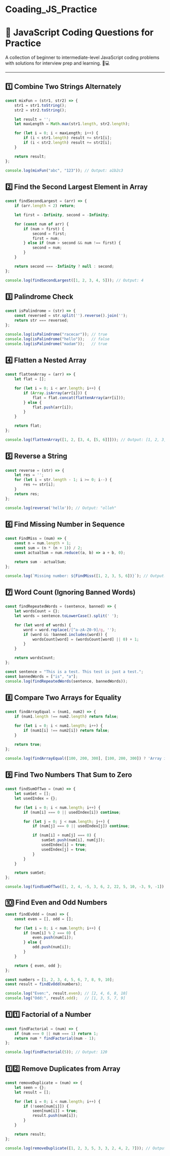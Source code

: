 # Coading_JS_Practice

# 🚀 JavaScript Coding Questions for Practice

A collection of beginner to intermediate-level JavaScript coding problems with solutions for interview prep and learning. 🧠💻

---

## 1️⃣ Combine Two Strings Alternately
```js
const mixFun = (str1, str2) => {
    str1 = str1.toString();
    str2 = str2.toString();

    let result = '';
    let maxLength = Math.max(str1.length, str2.length);

    for (let i = 0; i < maxLength; i++) {
        if (i < str1.length) result += str1[i];
        if (i < str2.length) result += str2[i];
    }

    return result;
};

console.log(mixFun("abc", "123")); // Output: a1b2c3

```

## 2️⃣ Find the Second Largest Element in Array
```js
const findSecondLargest = (arr) => {
    if (arr.length < 2) return;

    let first = -Infinity, second = -Infinity;

    for (const num of arr) {
        if (num > first) {
            second = first;
            first = num;
        } else if (num > second && num !== first) {
            second = num;
        }
    }

    return second === -Infinity ? null : second;
};

console.log(findSecondLargest([1, 2, 3, 4, 5])); // Output: 4

```

## 3️⃣ Palindrome Check
```js
const isPalindrome = (str) => {
    const reversed = str.split('').reverse().join('');
    return str === reversed;
};

console.log(isPalindrome("racecar")); // true
console.log(isPalindrome("hello"));   // false
console.log(isPalindrome("madam"));   // true

```

## 4️⃣ Flatten a Nested Array
```js
const flattenArray = (arr) => {
    let flat = [];

    for (let i = 0; i < arr.length; i++) {
        if (Array.isArray(arr[i])) {
            flat = flat.concat(flattenArray(arr[i]));
        } else {
            flat.push(arr[i]);
        }
    }

    return flat;
};

console.log(flattenArray([1, 2, [3, 4, [5, 6]]])); // Output: [1, 2, 3, 4, 5, 6]

```

## 5️⃣ Reverse a String
```js
const reverse = (str) => {
    let res = '';
    for (let i = str.length - 1; i >= 0; i--) {
        res += str[i];
    }
    return res;
};

console.log(reverse('hello')); // Output: "olleh"

```

## 6️⃣ Find Missing Number in Sequence
```js
const FindMiss = (num) => {
    const n = num.length + 1;
    const sum = (n * (n + 1)) / 2;
    const actualSum = num.reduce((a, b) => a + b, 0);

    return sum - actualSum;
};

console.log(`Missing number: ${FindMiss([1, 2, 3, 5, 6])}`); // Output: 4

```
## 7️⃣ Word Count (Ignoring Banned Words)
```js
const findRepeatedWords = (sentence, banned) => {
    let wordsCount = {};
    let words = sentence.toLowerCase().split(' ');

    for (let word of words) {
        word = word.replace(/[^a-zA-Z0-9]/g, '');
        if (word && !banned.includes(word)) {
            wordsCount[word] = (wordsCount[word] || 0) + 1;
        }
    }

    return wordsCount;
};

const sentence = "This is a test. This test is just a test.";
const bannedWords = ["is", "a"];
console.log(findRepeatedWords(sentence, bannedWords));

```

## 8️⃣ Compare Two Arrays for Equality
```js
const findArrayEqual = (num1, num2) => {
    if (num1.length !== num2.length) return false;

    for (let i = 0; i < num1.length; i++) {
        if (num1[i] !== num2[i]) return false;
    }

    return true;
};

console.log(findArrayEqual([100, 200, 300], [100, 200, 300]) ? 'Array is Equal' : 'Array is Not Equal');

```

## 9️⃣ Find Two Numbers That Sum to Zero
```js
const findSumOfTwo = (num) => {
    let sumSet = [];
    let usedIndex = {};

    for (let i = 0; i < num.length; i++) {
        if (num[i] === 0 || usedIndex[i]) continue;

        for (let j = 0; j < num.length; j++) {
            if (num[j] === 0 || usedIndex[j]) continue;

            if (num[i] + num[j] === 0) {
                sumSet.push(num[i], num[j]);
                usedIndex[i] = true;
                usedIndex[j] = true;
            }
        }
    }

    return sumSet;
};

console.log(findSumOfTwo([1, 2, 4, -5, 3, 6, 2, 22, 5, 10, -3, 9, -1]));

```
## 🔟 Find Even and Odd Numbers
```js
const findEvOdd = (num) => {
    const even = [], odd = [];

    for (let i = 0; i < num.length; i++) {
        if (num[i] % 2 === 0) {
            even.push(num[i]);
        } else {
            odd.push(num[i]);
        }
    }

    return { even, odd };
};

const numbers = [1, 2, 3, 4, 5, 6, 7, 8, 9, 10];
const result = findEvOdd(numbers);

console.log("Even:", result.even); // [2, 4, 6, 8, 10]
console.log("Odd:", result.odd);   // [1, 3, 5, 7, 9]

```
## 1️⃣1️⃣ Factorial of a Number
```js
const findFactorial = (num) => {
    if (num === 0 || num === 1) return 1;
    return num * findFactorial(num - 1);
};

console.log(findFactorial(5)); // Output: 120

```
## 1️⃣2️⃣ Remove Duplicates from Array
```js
const removeDuplicate = (num) => {
    let seen = {};
    let result = [];

    for (let i = 0; i < num.length; i++) {
        if (!seen[num[i]]) {
            seen[num[i]] = true;
            result.push(num[i]);
        }
    }

    return result;
};

console.log(removeDuplicate([1, 2, 3, 5, 3, 3, 2, 4, 2, 7])); // Output: [1, 2, 3, 5, 4, 7]
```

